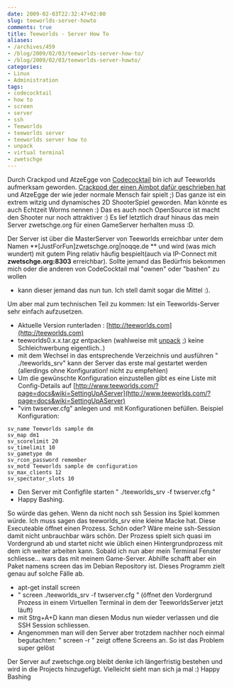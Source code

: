 ```yaml
---
date: 2009-02-03T22:32:47+02:00
slug: teeworlds-server-howto
comments: true
title: Teeworlds - Server How To
aliases:
- /archives/459
- /blog/2009/02/03/teeworlds-server-how-to/
- /blog/2009/02/03/teeworlds-server-howto/
categories:
- Linux
- Administration
tags:
- codecocktail
- how to
- screen
- server
- ssh
- Teeworlds
- teeworlds server
- teeworlds server how to
- unpack
- virtual terminal
- zwetschge
---
```


Durch Crackpod und AtzeEgge von
[Codecocktail](http://codecocktail.wordpress.com) bin ich auf Teeworlds
aufmerksam geworden. [Crackpod der einen Aimbot dafür geschrieben
hat](http://crackpod.bplaced.net) und AtzeEgge der wie jeder normale Mensch
fair spielt ;) Das ganze ist ein extrem witzig und dynamisches 2D
ShooterSpiel geworden. Man könnte es auch Echtzeit Worms nennen :) Das es
auch noch OpenSource ist macht den Shooter nur noch attraktiver :) Es lief
letztlich drauf hinaus das mein Server zwetschge.org für einen GameServer
herhalten muss :D.

Der Server ist über die MasterServer von Teeworlds erreichbar unter dem
Namen **[JustForFun]zwetschge.org|noqqe.de ** und wird (was mich wundert)
mit gutem Ping relativ häufig bespielt(auch via IP-Connect mit
**zwetschge.org:8303** erreichbar). Sollte jemand das Bedürfnis bekommen
mich oder die anderen von CodeCocktail mal "ownen" oder "bashen" zu wollen
- kann dieser jemand das nun tun. Ich stell damit sogar die Mittel :).

Um aber mal zum technischen Teil zu kommen: Ist ein Teeworlds-Server sehr
einfach aufzusetzen.


  * Aktuelle Version runterladen :
    [http://teeworlds.com](http://teeworlds.com)
  * teeworlds0.x.x.tar.gz entpacken (wahlweise mit
    [unpack](http://zwetschge.org/unpack/) ;) keine Schleichwerbung
    eigentlich..)
  * mit dem Wechsel in das entsprechende Verzeichnis und ausführen "
    ./teeworlds_srv" kann der Server das erste mal gestartet werden
    (allerdings ohne Konfiguration! nicht zu empfehlen)
  * Um die gewünschte Konfiguration einzustellen gibt es eine Liste mit
    Config-Details auf
    [http://www.teeworlds.com/?page=docs&wiki=SettingUpAServer](http://www.teeworlds.com/?page=docs&wiki=SettingUpAServer)
  * "vim twserver.cfg" anlegen und  mit Konfigurationen befüllen. Beispiel
    Konfiguration:

```
sv_name Teeworlds sample dm
sv_map dm1
sv_scorelimit 20
sv_timelimit 10
sv_gametype dm
sv_rcon_password remember
sv_motd Teeworlds sample dm configuration
sv_max_clients 12
sv_spectator_slots 10
```

  * Den Server mit Configfile starten " ./teeworlds_srv -f twserver.cfg "
  * Happy Bashing.

So würde das gehen. Wenn da nicht noch ssh Session ins Spiel kommen würde.
Ich muss sagen das teeworlds_srv eine kleine Macke hat. Diese Executeable
öffnet einen Prozess. Schön oder? Wäre meine ssh-Session damit nicht
unbrauchbar wärs schön. Der Prozess spielt sich quasi im Vordergrund ab und
startet nicht wie üblich einen Hintergrundprozess mit dem ich weiter
arbeiten kann. Sobald ich nun aber mein Terminal Fenster schliesse... wars
das mit meinem Game-Server. Abhilfe schafft aber ein Paket namens screen
das im Debian Repository ist. Dieses Programm zielt genau auf solche Fälle
ab.

  * apt-get install screen
  * " screen  ./teeworlds_srv -f twserver.cfg " (öffnet den Vordergrund
    Prozess in einem Virtuellen Terminal in dem der TeeworldsServer jetzt
    läuft)
  * mit Strg+A+D kann man diesen Modus nun wieder verlassen und die SSH
    Session schliessen.
  * Angenommen man will den Server aber trotzdem nachher noch einmal
    begutachten: " screen -r " zeigt offene Screens an. So ist das Problem
    super gelöst

Der Server auf zwetschge.org bleibt denke ich längerfristig bestehen und
wird in die Projects hinzugefügt. Vielleicht sieht man sich ja mal :) Happy
Bashing
